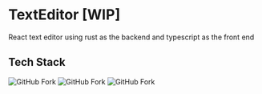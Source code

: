 # TextEditor [WIP]
React text editor using rust as the backend and typescript as the front end

<h2>Tech Stack</h2>

![GitHub Fork](https://img.shields.io/badge/Code-TypeScript-lightblue?logo=typescript&logoColor=lightblue)
![GitHub Fork](https://img.shields.io/badge/Code-Rust-orange?logo=rust&logoColor=orange)
![GitHub Fork](https://img.shields.io/badge/Framework-React.js-teal?logo=react&logoColor=lightblue)
